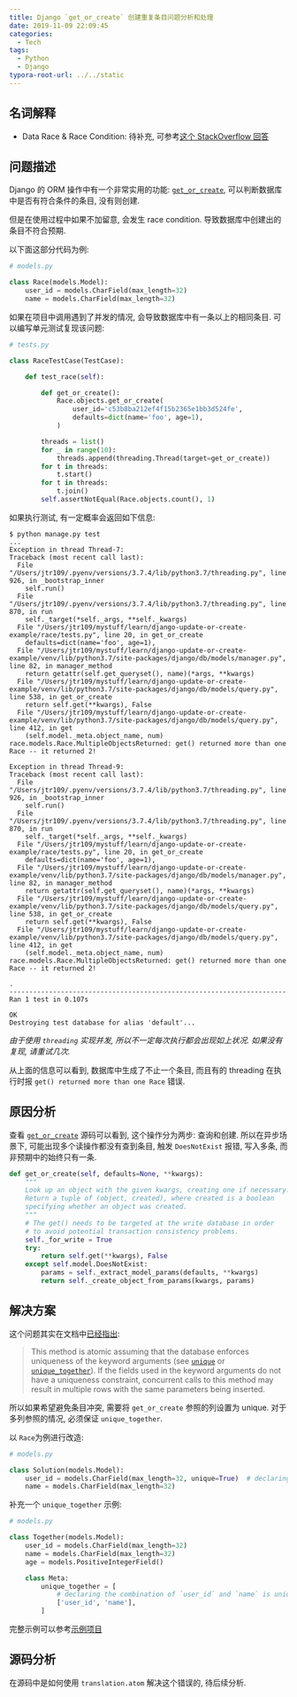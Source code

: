 ```yaml
---
title: Django `get_or_create` 创建重复条目问题分析和处理
date: 2019-11-09 22:09:45
categories:
  - Tech
tags:
  - Python
  - Django
typora-root-url: ../../static
---
```


## 名词解释

* Data Race & Race Condition: 待补充, 可参考[这个 StackOverflow 回答](https://stackoverflow.com/a/58161437/6522746)

## 问题描述

Django 的 ORM 操作中有一个非常实用的功能: [`get_or_create`](https://github.com/django/django/blob/2.2.6/django/db/models/query.py#L528), 可以判断数据库中是否有符合条件的条目, 没有则创建.

但是在使用过程中如果不加留意, 会发生 race condition. 导致数据库中创建出的条目不符合预期.

以下面这部分代码为例:

```python
# models.py

class Race(models.Model):
    user_id = models.CharField(max_length=32)
    name = models.CharField(max_length=32)
```

如果在项目中调用遇到了并发的情况, 会导致数据库中有一条以上的相同条目. 可以编写单元测试复现该问题:

```python
# tests.py

class RaceTestCase(TestCase):

    def test_race(self):

        def get_or_create():
            Race.objects.get_or_create(
                user_id='c53b8ba212ef4f15b2365e1bb3d524fe',
                defaults=dict(name='foo', age=1),
            )

        threads = list()
        for _ in range(10):
            threads.append(threading.Thread(target=get_or_create))
        for t in threads:
            t.start()
        for t in threads:
            t.join()
        self.assertNotEqual(Race.objects.count(), 1)
```

如果执行测试, 有一定概率会返回如下信息:

```shell
$ python manage.py test
...
Exception in thread Thread-7:
Traceback (most recent call last):
  File "/Users/jtr109/.pyenv/versions/3.7.4/lib/python3.7/threading.py", line 926, in _bootstrap_inner
    self.run()
  File "/Users/jtr109/.pyenv/versions/3.7.4/lib/python3.7/threading.py", line 870, in run
    self._target(*self._args, **self._kwargs)
  File "/Users/jtr109/mystuff/learn/django-update-or-create-example/race/tests.py", line 20, in get_or_create
    defaults=dict(name='foo', age=1),
  File "/Users/jtr109/mystuff/learn/django-update-or-create-example/venv/lib/python3.7/site-packages/django/db/models/manager.py", line 82, in manager_method
    return getattr(self.get_queryset(), name)(*args, **kwargs)
  File "/Users/jtr109/mystuff/learn/django-update-or-create-example/venv/lib/python3.7/site-packages/django/db/models/query.py", line 538, in get_or_create
    return self.get(**kwargs), False
  File "/Users/jtr109/mystuff/learn/django-update-or-create-example/venv/lib/python3.7/site-packages/django/db/models/query.py", line 412, in get
    (self.model._meta.object_name, num)
race.models.Race.MultipleObjectsReturned: get() returned more than one Race -- it returned 2!

Exception in thread Thread-9:
Traceback (most recent call last):
  File "/Users/jtr109/.pyenv/versions/3.7.4/lib/python3.7/threading.py", line 926, in _bootstrap_inner
    self.run()
  File "/Users/jtr109/.pyenv/versions/3.7.4/lib/python3.7/threading.py", line 870, in run
    self._target(*self._args, **self._kwargs)
  File "/Users/jtr109/mystuff/learn/django-update-or-create-example/race/tests.py", line 20, in get_or_create
    defaults=dict(name='foo', age=1),
  File "/Users/jtr109/mystuff/learn/django-update-or-create-example/venv/lib/python3.7/site-packages/django/db/models/manager.py", line 82, in manager_method
    return getattr(self.get_queryset(), name)(*args, **kwargs)
  File "/Users/jtr109/mystuff/learn/django-update-or-create-example/venv/lib/python3.7/site-packages/django/db/models/query.py", line 538, in get_or_create
    return self.get(**kwargs), False
  File "/Users/jtr109/mystuff/learn/django-update-or-create-example/venv/lib/python3.7/site-packages/django/db/models/query.py", line 412, in get
    (self.model._meta.object_name, num)
race.models.Race.MultipleObjectsReturned: get() returned more than one Race -- it returned 2!

.
----------------------------------------------------------------------
Ran 1 test in 0.107s

OK
Destroying test database for alias 'default'...
```

_由于使用 `threading` 实现并发, 所以不一定每次执行都会出现如上状况. 如果没有复现, 请重试几次._

从上面的信息可以看到, 数据库中生成了不止一个条目, 而且有的 threading 在执行时报 `get() returned more than one Race` 错误.

## 原因分析

查看 [`get_or_create`](https://github.com/django/django/blob/2.2.6/django/db/models/query.py#L528) 源码可以看到, 这个操作分为两步: 查询和创建. 所以在异步场景下, 可能出现多个读操作都没有查到条目, 触发 `DoesNotExist` 报错, 写入多条, 而非预期中的始终只有一条.

```python
def get_or_create(self, defaults=None, **kwargs):
    """
    Look up an object with the given kwargs, creating one if necessary.
    Return a tuple of (object, created), where created is a boolean
    specifying whether an object was created.
    """
    # The get() needs to be targeted at the write database in order
    # to avoid potential transaction consistency problems.
    self._for_write = True
    try:
        return self.get(**kwargs), False
    except self.model.DoesNotExist:
        params = self._extract_model_params(defaults, **kwargs)
        return self._create_object_from_params(kwargs, params)
```

## 解决方案

这个问题其实在文档中[已经指出](https://docs.djangoproject.com/en/dev/ref/models/querysets/#get-or-create):

> This method is atomic assuming that the database enforces uniqueness of the keyword arguments (see [`unique`](https://docs.djangoproject.com/en/dev/ref/models/fields/#django.db.models.Field.unique) or [`unique_together`](https://docs.djangoproject.com/en/dev/ref/models/options/#django.db.models.Options.unique_together)). If the fields used in the keyword arguments do not have a uniqueness constraint, concurrent calls to this method may result in multiple rows with the same parameters being inserted.

所以如果希望避免条目冲突, 需要将 `get_or_create` 参照的列设置为 unique. 对于多列参照的情况, 必须保证 `unique_together`.

以 `Race`为例进行改造:

```python
# models.py

class Solution(models.Model):
    user_id = models.CharField(max_length=32, unique=True)  # declaring `user_id` uniqueness
    name = models.CharField(max_length=32)
```

补充一个 `unique_together` 示例:

```python
# models.py

class Together(models.Model):
    user_id = models.CharField(max_length=32)
    name = models.CharField(max_length=32)
    age = models.PositiveIntegerField()

    class Meta:
        unique_together = [
            # declaring the combination of `user_id` and `name` is unique
            ['user_id', 'name'],
        ]

```

完整示例可以参考[示例项目](https://github.com/jtr109/django-update-or-create-example)

## 源码分析

在源码中是如何使用 `translation.atom` 解决这个错误的, 待后续分析.